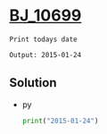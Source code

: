 # [BJ_10699](https://acmicpc.net/problem/10699)

```en
Print todays date
```

```txt
Output: 2015-01-24
```

## Solution

* py

  ```py
  print("2015-01-24")
  ```
